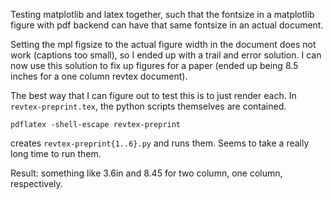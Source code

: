 Testing matplotlib and latex together, such that the fontsize in a matplotlib figure with pdf backend can have that same fontsize in an actual document.

Setting the mpl figsize to the actual figure width in the document does not work (captions too small), so I ended up with a trail and error solution.
I can now use this solution to fix up figures for a paper (ended up being 8.5 inches for a one column revtex document).

The best way that I can figure out to test this is to just render each.
In `revtex-preprint.tex`, the python scripts themselves are contained.

```pdflatex -shell-escape revtex-preprint```

creates `revtex-preprint{1..6}.py` and runs them.
Seems to take a really long time to run them.

Result: something like 3.6in and 8.45 for two column, one column, respectively.







